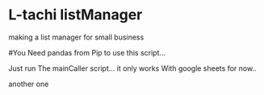 # L-tachi listManager
making a list manager for small business 


#You Need pandas from Pip to use this script...



Just run The mainCaller script...
it only works With google sheets for now..



another one


